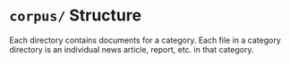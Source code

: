 # `corpus/` Structure

Each directory contains documents for a category. Each file in a category directory is an individual news article, report, etc. in that category.
